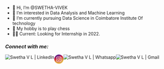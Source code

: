 - 👋 Hi, I’m @SWETHA-VIVEK
- 👀 I’m interested in Data Analysis and Machine Learning
- 🌱 I’m currently pursuing Data Science in Coimbatore Institute Of technology
- 💞️ My hobby is to play chess
- 👧🏻 Current: Looking for Internship in 2022.

<!---
SWETHA-VIVEK/SWETHA-VIVEK is a ✨ special ✨ repository because its `README.md` (this file) appears on your GitHub profile.
You can click the Preview link to take a look at your changes.
--->

### *Connect with me:*
[<img align="left" alt="Swetha V L | LinkedIn" height="30px" src="https://img.icons8.com/doodle/2x/linkedin--v2.png" />][linkedin]
[<img align="left" alt="Swetha V L | Instagram" height="30px" src="https://github.com/Aravindhan-G/Aravindhan-G/blob/main/Assets/4103007.png"/>][instagram]
[<img align="left" alt="Swetha V L | Whatsapp" height="30px" src="https://img.icons8.com/doodle/2x/whatsapp.png" />][whatsapp]
[<img align="left" alt="Swetha V L | Gmail" height="30px" src="https://img.icons8.com/doodle/2x/gmail.png" />][gmail]
<br />

[linkedin]: https://www.linkedin.com/in/swetha-vivek
[instagram]: https://www.instagram.com/swetha_vivekanandan/
[gmail]: mailto:swetha.vivi@gmail.com
[whatsapp]: https://wa.me/918870526336


